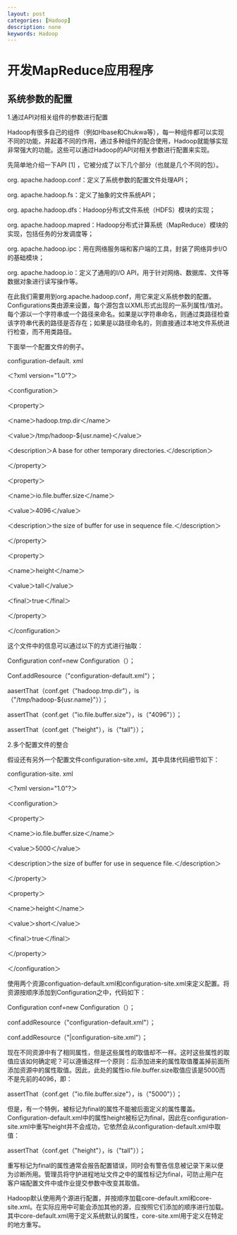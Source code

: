 ```yaml
---
layout: post
categories: [Hadoop]
description: none
keywords: Hadoop
---
```

# 开发MapReduce应用程序

## 系统参数的配置
1.通过API对相关组件的参数进行配置

Hadoop有很多自己的组件（例如Hbase和Chukwa等），每一种组件都可以实现不同的功能，并起着不同的作用，通过多种组件的配合使用，Hadoop就能够实现非常强大的功能。这些可以通过Hadoop的API对相关参数进行配置来实现。

先简单地介绍一下API [1] ，它被分成了以下几个部分（也就是几个不同的包）。

org. apache.hadoop.conf：定义了系统参数的配置文件处理API；

org. apache.hadoop.fs：定义了抽象的文件系统API；

org. apache.hadoop.dfs：Hadoop分布式文件系统（HDFS）模块的实现；

org. apache.hadoop.mapred：Hadoop分布式计算系统（MapReduce）模块的实现，包括任务的分发调度等；

org. apache.hadoop.ipc：用在网络服务端和客户端的工具，封装了网络异步I/O的基础模块；


org. apache.hadoop.io：定义了通用的I/O API，用于针对网络、数据库、文件等数据对象进行读写操作等。

在此我们需要用到org.apache.hadoop.conf，用它来定义系统参数的配置。Configurations类由源来设置，每个源包含以XML形式出现的一系列属性/值对。每个源以一个字符串或一个路径来命名。如果是以字符串命名，则通过类路径检查该字符串代表的路径是否存在；如果是以路径命名的，则直接通过本地文件系统进行检查，而不用类路径。

下面举一个配置文件的例子。

configuration-default. xml

＜?xml version="1.0"?＞

＜configuration＞

＜property＞

＜name＞hadoop.tmp.dir＜/name＞

＜value＞/tmp/hadoop-${usr.name}＜/value＞

＜description＞A base for other temporary directories.＜/description＞

＜/property＞

＜property＞

＜name＞io.file.buffer.size＜/name＞

＜value＞4096＜/value＞

＜description＞the size of buffer for use in sequence file.＜/description＞

＜/property＞

＜property＞

＜name＞height＜/name＞

＜value＞tall＜/value＞

＜final＞true＜/final＞

＜/property＞

＜/configuration＞

这个文件中的信息可以通过以下的方式进行抽取：

Configuration conf=new Configuration（）；

Conf.addResource（"configuration-default.xml"）；

aasertThat（conf.get（"hadoop.tmp.dir"），is（"/tmp/hadoop-${usr.name}"））；

assertThat（conf.get（"io.file.buffer.size"），is（"4096"））；

assertThat（conf.get（"height"），is（"tall"））；

2.多个配置文件的整合

假设还有另外一个配置文件configuration-site.xml，其中具体代码细节如下：

configuration-site. xml

＜?xml version="1.0"?＞

＜configuration＞

＜property＞

＜name＞io.file.buffer.size＜/name＞

＜value＞5000＜/value＞

＜description＞the size of buffer for use in sequence file.＜/description＞

＜/property＞

＜property＞

＜name＞height＜/name＞

＜value＞short＜/value＞

＜final＞true＜/final＞

＜/property＞

＜/configuration＞

使用两个资源configuation-default.xml和configuration-site.xml来定义配置。将资源按顺序添加到Configuration之中，代码如下：

Configuration conf=new Configuration（）；

conf.addResource（"configuration-default.xml"）；

conf.addResource（"|configuration-site.xml"）；

现在不同资源中有了相同属性，但是这些属性的取值却不一样。这时这些属性的取值应该如何确定呢？可以遵循这样一个原则：后添加进来的属性取值覆盖掉前面所添加资源中的属性取值。因此，此处的属性io.file.buffer.size取值应该是5000而不是先前的4096，即：

assertThat（conf.get（"io.file.buffer.size"），is（"5000"））；

但是，有一个特例，被标记为final的属性不能被后面定义的属性覆盖。Configuration-default.xml中的属性height被标记为final，因此在configuration-site.xml中重写height并不会成功，它依然会从configuration-default.xml中取值：

assertThat（conf.get（"height"），is（"tall"））；

重写标记为final的属性通常会报告配置错误，同时会有警告信息被记录下来以便为诊断所用。管理员将守护进程地址文件之中的属性标记为final，可防止用户在客户端配置文件中或作业提交参数中改变其取值。

Hadoop默认使用两个源进行配置，并按顺序加载core-default.xml和core-site.xml。在实际应用中可能会添加其他的源，应按照它们添加的顺序进行加载。其中core-default.xml用于定义系统默认的属性，core-site.xml用于定义在特定的地方重写。


